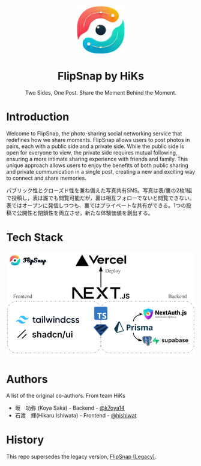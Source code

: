 <p align="center">
    <img src="assets/logo.png" height="128"/>
    <h1 align="center">FlipSnap by HiKs</h1>
    <p align="center">
    Two Sides, One Post. Share the Moment Behind the Moment.
    </p>
</p>

# Introduction
Welcome to FlipSnap, the photo-sharing social networking service that redefines how we share moments. FlipSnap allows users to post photos in pairs, each with a public side and a private side. While the public side is open for everyone to view, the private side requires mutual following, ensuring a more intimate sharing experience with friends and family. This unique approach allows users to enjoy the benefits of both public sharing and private communication in a single post, creating a new and exciting way to connect and share memories.

パブリック性とクローズド性を兼ね備えた写真共有SNS。写真は表/裏の2枚1組で投稿し，表は誰でも閲覧可能だが，裏は相互フォローでないと閲覧できない。表ではオープンに発信しつつも、裏ではプライベートな共有ができる。1つの投稿で公開性と閉鎖性を両立させ，新たな体験価値を創出する。

# Tech Stack
![Tech Stack](assets/tech-stack.png)

# Authors
A list of the original co-authors.
From team HiKs
- 坂　功弥 (Koya Saka) - Backend - [@k7oya14](https://github.com/k7oya14)
- 石渡　輝(Hikaru Ishiwata) - Frontend - [@hishiwat](https://github.com/hishiwat)

# History
This repo supersedes the legacy version, [FlipSnap (Legacy)](https://github.com/k7oya14/flipsnap-legacy).
